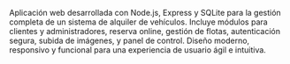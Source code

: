 Aplicación web desarrollada con Node.js, Express y SQLite para la gestión completa de un sistema de alquiler de vehículos.
Incluye módulos para clientes y administradores, reserva online, gestión de flotas, autenticación segura, subida de imágenes, y panel de control.
Diseño moderno, responsivo y funcional para una experiencia de usuario ágil e intuitiva.
